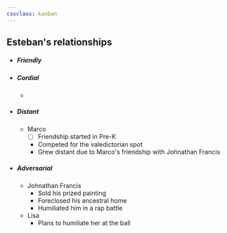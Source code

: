 ```yaml
---
cssclass: kanban
---
```


## Esteban's relationships
- ##### Friendly
- ##### Cordial
	- 
- ##### Distant
	- Marco
		- [ ] Friendship started in Pre-K
		- Competed for the valedictorian spot
		- Grew distant due to Marco's friendship with Johnathan Francis
- ##### Adversarial 
	- Johnathan Francis
		- Sold his prized painting
		- Foreclosed his ancestral home
		- Humiliated him in a rap battle
	- Lisa 
		- Plans to humiliate her at the ball

